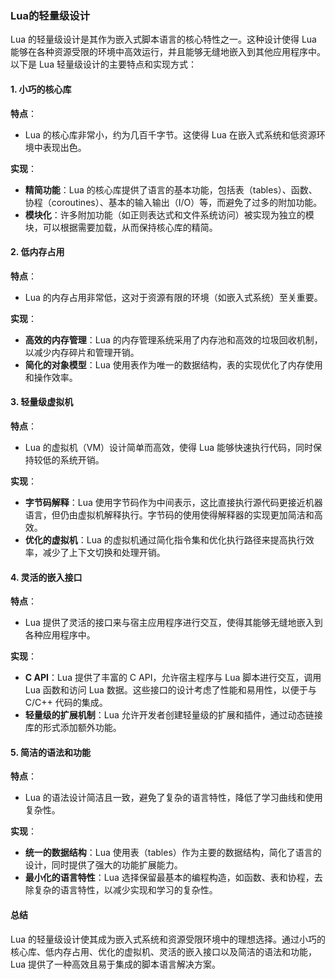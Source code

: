 ### Lua的轻量级设计

Lua 的轻量级设计是其作为嵌入式脚本语言的核心特性之一。这种设计使得 Lua 能够在各种资源受限的环境中高效运行，并且能够无缝地嵌入到其他应用程序中。以下是 Lua 轻量级设计的主要特点和实现方式：

#### 1. 小巧的核心库

**特点**：
- Lua 的核心库非常小，约为几百千字节。这使得 Lua 在嵌入式系统和低资源环境中表现出色。

**实现**：
- **精简功能**：Lua 的核心库提供了语言的基本功能，包括表（tables）、函数、协程（coroutines）、基本的输入输出（I/O）等，而避免了过多的附加功能。
- **模块化**：许多附加功能（如正则表达式和文件系统访问）被实现为独立的模块，可以根据需要加载，从而保持核心库的精简。

#### 2. 低内存占用

**特点**：
- Lua 的内存占用非常低，这对于资源有限的环境（如嵌入式系统）至关重要。

**实现**：
- **高效的内存管理**：Lua 的内存管理系统采用了内存池和高效的垃圾回收机制，以减少内存碎片和管理开销。
- **简化的对象模型**：Lua 使用表作为唯一的数据结构，表的实现优化了内存使用和操作效率。

#### 3. 轻量级虚拟机

**特点**：
- Lua 的虚拟机（VM）设计简单而高效，使得 Lua 能够快速执行代码，同时保持较低的系统开销。

**实现**：
- **字节码解释**：Lua 使用字节码作为中间表示，这比直接执行源代码更接近机器语言，但仍由虚拟机解释执行。字节码的使用使得解释器的实现更加简洁和高效。
- **优化的虚拟机**：Lua 的虚拟机通过简化指令集和优化执行路径来提高执行效率，减少了上下文切换和处理开销。

#### 4. 灵活的嵌入接口

**特点**：
- Lua 提供了灵活的接口来与宿主应用程序进行交互，使得其能够无缝地嵌入到各种应用程序中。

**实现**：
- **C API**：Lua 提供了丰富的 C API，允许宿主程序与 Lua 脚本进行交互，调用 Lua 函数和访问 Lua 数据。这些接口的设计考虑了性能和易用性，以便于与 C/C++ 代码的集成。
- **轻量级的扩展机制**：Lua 允许开发者创建轻量级的扩展和插件，通过动态链接库的形式添加额外功能。

#### 5. 简洁的语法和功能

**特点**：
- Lua 的语法设计简洁且一致，避免了复杂的语言特性，降低了学习曲线和使用复杂性。

**实现**：
- **统一的数据结构**：Lua 使用表（tables）作为主要的数据结构，简化了语言的设计，同时提供了强大的功能扩展能力。
- **最小化的语言特性**：Lua 选择保留最基本的编程构造，如函数、表和协程，去除复杂的语言特性，以减少实现和学习的复杂性。

#### 总结

Lua 的轻量级设计使其成为嵌入式系统和资源受限环境中的理想选择。通过小巧的核心库、低内存占用、优化的虚拟机、灵活的嵌入接口以及简洁的语法和功能，Lua 提供了一种高效且易于集成的脚本语言解决方案。